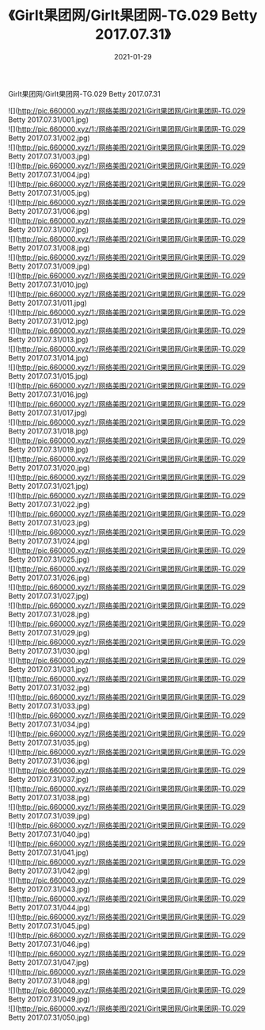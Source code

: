 ﻿---
layout: post
title:  《Girlt果团网/Girlt果团网-TG.029 Betty 2017.07.31》
date:   2021-01-29
img: http://pic.660000.xyz/1:/网络美图/2021/Girlt果团网/Girlt果团网-TG.029 Betty 2017.07.31/000.jpg
categories: [美女, 清纯, 唯美]
---

Girlt果团网/Girlt果团网-TG.029 Betty 2017.07.31

 ![](http://pic.660000.xyz/1:/网络美图/2021/Girlt果团网/Girlt果团网-TG.029 Betty 2017.07.31/001.jpg) <br>![](http://pic.660000.xyz/1:/网络美图/2021/Girlt果团网/Girlt果团网-TG.029 Betty 2017.07.31/002.jpg) <br>![](http://pic.660000.xyz/1:/网络美图/2021/Girlt果团网/Girlt果团网-TG.029 Betty 2017.07.31/003.jpg) <br>![](http://pic.660000.xyz/1:/网络美图/2021/Girlt果团网/Girlt果团网-TG.029 Betty 2017.07.31/004.jpg) <br>![](http://pic.660000.xyz/1:/网络美图/2021/Girlt果团网/Girlt果团网-TG.029 Betty 2017.07.31/005.jpg) <br>![](http://pic.660000.xyz/1:/网络美图/2021/Girlt果团网/Girlt果团网-TG.029 Betty 2017.07.31/006.jpg) <br>![](http://pic.660000.xyz/1:/网络美图/2021/Girlt果团网/Girlt果团网-TG.029 Betty 2017.07.31/007.jpg) <br>![](http://pic.660000.xyz/1:/网络美图/2021/Girlt果团网/Girlt果团网-TG.029 Betty 2017.07.31/008.jpg) <br>![](http://pic.660000.xyz/1:/网络美图/2021/Girlt果团网/Girlt果团网-TG.029 Betty 2017.07.31/009.jpg) <br>![](http://pic.660000.xyz/1:/网络美图/2021/Girlt果团网/Girlt果团网-TG.029 Betty 2017.07.31/010.jpg) <br>![](http://pic.660000.xyz/1:/网络美图/2021/Girlt果团网/Girlt果团网-TG.029 Betty 2017.07.31/011.jpg) <br>![](http://pic.660000.xyz/1:/网络美图/2021/Girlt果团网/Girlt果团网-TG.029 Betty 2017.07.31/012.jpg) <br>![](http://pic.660000.xyz/1:/网络美图/2021/Girlt果团网/Girlt果团网-TG.029 Betty 2017.07.31/013.jpg) <br>![](http://pic.660000.xyz/1:/网络美图/2021/Girlt果团网/Girlt果团网-TG.029 Betty 2017.07.31/014.jpg) <br>![](http://pic.660000.xyz/1:/网络美图/2021/Girlt果团网/Girlt果团网-TG.029 Betty 2017.07.31/015.jpg) <br>![](http://pic.660000.xyz/1:/网络美图/2021/Girlt果团网/Girlt果团网-TG.029 Betty 2017.07.31/016.jpg) <br>![](http://pic.660000.xyz/1:/网络美图/2021/Girlt果团网/Girlt果团网-TG.029 Betty 2017.07.31/017.jpg) <br>![](http://pic.660000.xyz/1:/网络美图/2021/Girlt果团网/Girlt果团网-TG.029 Betty 2017.07.31/018.jpg) <br>![](http://pic.660000.xyz/1:/网络美图/2021/Girlt果团网/Girlt果团网-TG.029 Betty 2017.07.31/019.jpg) <br>![](http://pic.660000.xyz/1:/网络美图/2021/Girlt果团网/Girlt果团网-TG.029 Betty 2017.07.31/020.jpg) <br>![](http://pic.660000.xyz/1:/网络美图/2021/Girlt果团网/Girlt果团网-TG.029 Betty 2017.07.31/021.jpg) <br>![](http://pic.660000.xyz/1:/网络美图/2021/Girlt果团网/Girlt果团网-TG.029 Betty 2017.07.31/022.jpg) <br>![](http://pic.660000.xyz/1:/网络美图/2021/Girlt果团网/Girlt果团网-TG.029 Betty 2017.07.31/023.jpg) <br>![](http://pic.660000.xyz/1:/网络美图/2021/Girlt果团网/Girlt果团网-TG.029 Betty 2017.07.31/024.jpg) <br>![](http://pic.660000.xyz/1:/网络美图/2021/Girlt果团网/Girlt果团网-TG.029 Betty 2017.07.31/025.jpg) <br>![](http://pic.660000.xyz/1:/网络美图/2021/Girlt果团网/Girlt果团网-TG.029 Betty 2017.07.31/026.jpg) <br>![](http://pic.660000.xyz/1:/网络美图/2021/Girlt果团网/Girlt果团网-TG.029 Betty 2017.07.31/027.jpg) <br>![](http://pic.660000.xyz/1:/网络美图/2021/Girlt果团网/Girlt果团网-TG.029 Betty 2017.07.31/028.jpg) <br>![](http://pic.660000.xyz/1:/网络美图/2021/Girlt果团网/Girlt果团网-TG.029 Betty 2017.07.31/029.jpg) <br>![](http://pic.660000.xyz/1:/网络美图/2021/Girlt果团网/Girlt果团网-TG.029 Betty 2017.07.31/030.jpg) <br>![](http://pic.660000.xyz/1:/网络美图/2021/Girlt果团网/Girlt果团网-TG.029 Betty 2017.07.31/031.jpg) <br>![](http://pic.660000.xyz/1:/网络美图/2021/Girlt果团网/Girlt果团网-TG.029 Betty 2017.07.31/032.jpg) <br>![](http://pic.660000.xyz/1:/网络美图/2021/Girlt果团网/Girlt果团网-TG.029 Betty 2017.07.31/033.jpg) <br>![](http://pic.660000.xyz/1:/网络美图/2021/Girlt果团网/Girlt果团网-TG.029 Betty 2017.07.31/034.jpg) <br>![](http://pic.660000.xyz/1:/网络美图/2021/Girlt果团网/Girlt果团网-TG.029 Betty 2017.07.31/035.jpg) <br>![](http://pic.660000.xyz/1:/网络美图/2021/Girlt果团网/Girlt果团网-TG.029 Betty 2017.07.31/036.jpg) <br>![](http://pic.660000.xyz/1:/网络美图/2021/Girlt果团网/Girlt果团网-TG.029 Betty 2017.07.31/037.jpg) <br>![](http://pic.660000.xyz/1:/网络美图/2021/Girlt果团网/Girlt果团网-TG.029 Betty 2017.07.31/038.jpg) <br>![](http://pic.660000.xyz/1:/网络美图/2021/Girlt果团网/Girlt果团网-TG.029 Betty 2017.07.31/039.jpg) <br>![](http://pic.660000.xyz/1:/网络美图/2021/Girlt果团网/Girlt果团网-TG.029 Betty 2017.07.31/040.jpg) <br>![](http://pic.660000.xyz/1:/网络美图/2021/Girlt果团网/Girlt果团网-TG.029 Betty 2017.07.31/041.jpg) <br>![](http://pic.660000.xyz/1:/网络美图/2021/Girlt果团网/Girlt果团网-TG.029 Betty 2017.07.31/042.jpg) <br>![](http://pic.660000.xyz/1:/网络美图/2021/Girlt果团网/Girlt果团网-TG.029 Betty 2017.07.31/043.jpg) <br>![](http://pic.660000.xyz/1:/网络美图/2021/Girlt果团网/Girlt果团网-TG.029 Betty 2017.07.31/044.jpg) <br>![](http://pic.660000.xyz/1:/网络美图/2021/Girlt果团网/Girlt果团网-TG.029 Betty 2017.07.31/045.jpg) <br>![](http://pic.660000.xyz/1:/网络美图/2021/Girlt果团网/Girlt果团网-TG.029 Betty 2017.07.31/046.jpg) <br>![](http://pic.660000.xyz/1:/网络美图/2021/Girlt果团网/Girlt果团网-TG.029 Betty 2017.07.31/047.jpg) <br>![](http://pic.660000.xyz/1:/网络美图/2021/Girlt果团网/Girlt果团网-TG.029 Betty 2017.07.31/048.jpg) <br>![](http://pic.660000.xyz/1:/网络美图/2021/Girlt果团网/Girlt果团网-TG.029 Betty 2017.07.31/049.jpg) <br>![](http://pic.660000.xyz/1:/网络美图/2021/Girlt果团网/Girlt果团网-TG.029 Betty 2017.07.31/050.jpg) <br>